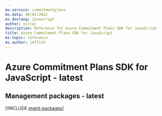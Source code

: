 ```yaml
---
ms.service: commitmentplans
ms.data: 08/01/2022
ms.devlang: javascript
author: xirzec
description: Reference for Azure Commitment Plans SDK for JavaScript
title: Azure Commitment Plans SDK for JavaScript
ms.topic: reference
ms.author: jeffish
---
```

# Azure Commitment Plans SDK for JavaScript - latest

## Management packages - latest
[!INCLUDE [mgmt-packages](commitment-plans-mgmt-index.md)]